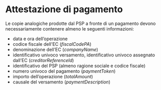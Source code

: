 # Attestazione di pagamento

Le copie analogiche prodotte dal PSP a fronte di un pagamento devono necessariamente contenere almeno le seguenti informazioni:

* data e ora dell’operazione
* codice fiscale dell'EC (_fiscalCodePA_)
* denominazione dell’EC (_companyName_)
* identificativo univoco versamento, identificativo univoco assegnato dall’EC (_creditorReferenceId_)
* identificativo del PSP (almeno ragione sociale e codice fiscale)
* numero univoco del pagamento (_paymentToken_)
* importo dell’operazione (_totalAmount_)
* causale del versamento (_paymentDescription_)
